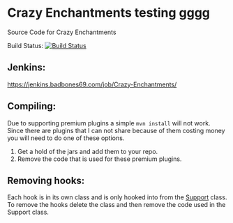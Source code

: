 # Crazy Enchantments testing gggg
Source Code for Crazy Enchantments

Build Status: [![Build Status](https://jenkins.badbones69.com/job/Crazy-Enchantments/badge/icon)](https://jenkins.badbones69.com/job/Crazy-Enchantments/)


## Jenkins: 
 https://jenkins.badbones69.com/job/Crazy-Enchantments/

## Compiling:
Due to supporting premium plugins a simple `mvn install` will not work. Since there are plugins that I can not share because of them costing money you will need to do one of these options.

1. Get a hold of the jars and add them to your repo.
2. Remove the code that is used for these premium plugins.

## Removing hooks:
Each hook is in its own class and is only hooked into from the [Support](https://github.com/badbones69/Crazy-Enchantments/blob/v1.8/plugin/src/main/java/me/badbones69/crazyenchantments/multisupport/Support.java) class.
To remove the hooks delete the class and then remove the code used in the Support class.
